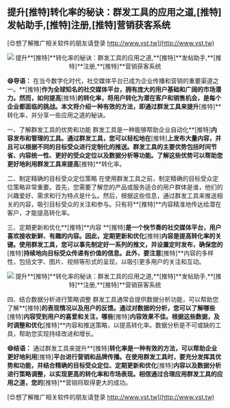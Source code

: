 ## **提升**[推特]**转化率的秘诀：群发工具的应用之道,**[推特]**发帖助手,**[推特]**注册,**[推特]**营销获客系统**

[😍想了解推广相关软件的朋友请登录 http://www.vst.tw](http://www.vst.tw)

 <center><img src="https://vst.tw/MP4/tuiguang/png/4.png" alt="提升**[推特]**转化率的秘诀：群发工具的应用之道,**[推特]**发帖助手,**[推特]**注册,**[推特]**营销获客系统"></center>

**😄导语：**
在当今数字化时代，社交媒体平台已成为企业传播和营销的重要渠道之一。**[推特]**作为全球知名的社交媒体平台，拥有庞大的用户基础和广阔的市场潜力。然而，如何提高**[推特]**的转化率，将用户转化为潜在客户和销售机会，是每个企业都面临的挑战。本文将介绍一种有效的方法，即通过群发工具来提升**[推特]**转化率，并分享一些应用之道的秘诀。

一、了解群发工具的优势和功能
群发工具是一种能够帮助企业自动化**[推特]**内容发布和管理的工具。通过群发工具，您可以轻松地在**[推特]**上发布大量内容，并且可以根据不同的目标受众进行定制化的推送。群发工具的主要优势包括时间节省、内容统一性、更好的受众定位以及数据分析等功能。了解这些优势可以帮助您更好地利用群发工具来提高**[推特]**转化率。

二、制定精确的目标受众定位策略
在使用群发工具之前，制定精确的目标受众定位策略非常重要。首先，您需要了解您的产品或服务适合的用户群体是谁，他们的兴趣爱好、需求和行为特点是什么。然后，根据这些信息，通过群发工具来推送相关的内容，吸引目标受众的关注和参与。只有将**[推特]**内容精准地传达给潜在客户，才能提高转化率。

三、定期更新和优化**[推特]**内容
**[推特]**是一个快节奏的社交媒体平台，用户喜欢接收新鲜、有趣的内容。因此，定期更新和优化**[推特]**内容是提高转化率的关键。使用群发工具，您可以事先制定好一系列的推文，并设置定时发布，确保您的**[推特]**持续地向目标受众传递有价值的信息。此外，要注意**[推特]**内容的多样性，包括文字、图片、视频等形式的呈现，以吸引更多用户的关注和互动。

 <center><img src="https://vst.tw/MP4/tuiguang/png/1.png" alt="提升**[推特]**转化率的秘诀：群发工具的应用之道,**[推特]**发帖助手,**[推特]**注册,**[推特]**营销获客系统"></center>

四、结合数据分析进行策略调整
群发工具通常会提供数据分析功能，可以帮助您了解**[推特]**的表现情况以及用户的反馈。通过对数据的分析，您可以了解哪些**[推特]**内容受到用户的喜爱和关注，哪些**[推特]**内容效果不佳。根据这些数据，及时调整和优化**[推特]**内容和推送策略，以提高转化率。数据分析是不可或缺的工具，帮助您实现持续改进和增长。

**😄结语：**
通过群发工具来提升**[推特]**转化率是一种有效的方法，可以帮助企业更好地利用**[推特]**平台进行营销和品牌传播。在使用群发工具时，要充分发挥其优势和功能，并结合精确的目标受众定位、定期更新和优化**[推特]**内容以及数据分析进行策略调整，以实现更高的转化率和市场表现。相信通过合理应用群发工具的应用之道，您的**[推特]**营销将取得更大的成功。

[😍想了解推广相关软件的朋友请登录 http://www.vst.tw](http://www.vst.tw)



